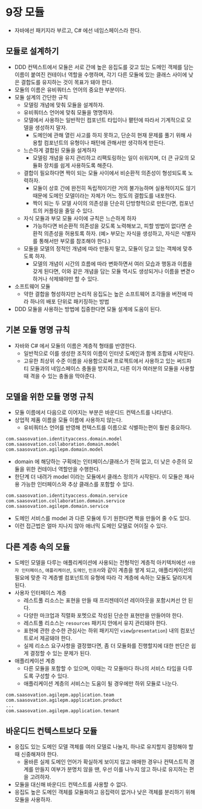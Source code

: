 # 9장 모듈

- 자바에선 패키지라 부르고, C# 에선 네임스페이스라 한다.

## 모듈로 설계하기

- DDD 컨텍스트에서 모듈은 서로 간에 높은 응집도를 갖고 있는 도메인 객체를 담는 이름이 붙여진 컨테이너 역할을 수행하며, 각기 다른 모듈에 있는 클래스 사이에 낮은 결합도를 유지하는 것이 목표가 돼야 한다.
- 모듈의 이름은 유비쿼터스 언어의 중요한 부분이다.
- 모듈 설계의 간단한 규칙
    - 모델링 개념에 맞춰 모듈을 설계하자.
    - 유비쿼터스 언어에 맞춰 모듈을 명명하자.
    - 모델에서 사용하는 일반적인 컴포넌트 타입이나 퍁턴에 따라서 기계적으로 모델을 생성하지 말자.
        - 도메인에 관해 열린 사고를 하지 못하고, 단순히 현재 문제를 풀기 위해 사용할 컴포넌트의 유형이나 패턴에 관해서만 생각하게 만든다.
    - 느슨하게 결합된 모듈을 설계하자
        - 모델링 개념을 유지 관리하고 리팩토링하는 일이 쉬워지며, 더 큰 규모의 모듈화 장치를 쉽게 사용하도록 해준다.
    - 결합이 필요하다면 짝이 되는 모듈 사이에서 비순환적 의존성이 형성되도록 노력하자.
        - 모듈이 상호 간에 완전히 독립적이기란 거의 불가능하며 실용적이지도 않기 때문에 도메인 모델이라는 자체가 어느 정도의 결합도를 내포한다.
        - 짝이 되는 두 모델 사이의 의존성을 단순히 단방향적으로 만든다면, 컴포넌트의 커플링을 줄일 수 있다.
    - 자식 모듈과 부모 모듈 사이에 규칙은 느슨하게 하자
        - 가능하다면 비순환적 의존성을 갖도록 노력해보고, 피할 방법이 없다면 순환적 의존성을 허용토록 하자. (예> 부모는 자식을 생성하고, 자식은 식별자를 통해서만 부모를 참조해야 한다.)
    - 모듈을 모델의 정적인 개념에 따라 만들지 말고, 모듈이 담고 있는 객체에 맞추도록 하자.
        - 모델의 개념이 시간의 흐름에 따라 변화하면서 여러 모습과 행동과 이름을 갖게 된다면, 이와 같은 개념을 담는 모듈 역시도 생성되거나 이름을 변겯ㅇ하거나 삭제돼야만 할 수 있다.
- 소프트웨어 모듈
    - 약한 결합을 형성하지만 논리적 응집도는 높은 소프트웨어 조각들을 버전에 따라 하나의 배포 단위로 패키징하는 방법
- DDD 모듈을 사용하는 방법에 집중한다면 모듈 설계에 도움이 된다.

## 기본 모듈 명명 규칙

- 자바와 C# 에서 모듈의 이름은 계층적 형태를 반영한다.
    - 일반적으로 이를 생성한 조직의 이름이 인터넷 도메인과 함께 조합돼 시작된다.
    - 고유한 최상위 수준 이름을 사용함으로써 프로젝트에서 사용하고 있는 써드파티 모듈과의 네임스페이스 충돌을 방지하고, 다른 이가 여러분의 모듈을 사용할 때 격을 수 있는 충돌을 막아준다.

## 모델을 위한 모듈 명명 규칙

- 모듈 이름에서 다음으로 이어지는 부분은 바운디드 컨텍스트를 나타낸다.
- 상업적 제품 이름을 모듈 이름에 사용하지 않는다.
    - 유비쿼터스 언어를 반영해 컨텍스트를 이름으로 식별하는편이 훨씬 중요하다.
```
com.saasovation.identityaccess.domain.model
com.saasovation.collaboration.domain.model
com.saasovation.agilepm.domain.model
```
- domain 에 해당하는 구획에는 인터페이스/클래스가 전혀 없고, 더 낮은 수준의 모듈을 위한 컨테이너 역할만을 수행한다.
- 한단계 더 내려가 model 이라는 모듈에서 클래스 정의가 시작된다. 이 모듈은 재사용 가능한 인터페이스와 추상 클래스를 포함할 수 있다.
```
com.saasovation.identityaccess.domain.service
com.saasovation.collaboration.domain.service
com.saasovation.agilepm.domain.service
```
- 도메인 서비스를 model 과 다른 모듈에 두기 원한다면 짝을 만들어 줄 수도 있다.
- 이런 접근법은 얼마 지나지 않아 애너믹 도메인 모델로 어이질 수 있다.

## 다른 계층 속의 모듈

- 도메인 모델을 다루는 애플리케이션에 사용되는 전형적인 계층적 아키텍처에선 `사용자 인터페이스`, `애플리케이션`, `도메인`, `인프라`와 같이 계층을 쌓게 되고, 애플리케이션의 필요에 맞춘 각 계층별 컴포넌트의 유형에 따라 각 계층에 속하는 모듈도 달라지게 된다.
- 사용자 인터페이스 계층
    - 레스트풀 리소스는 표현을 만들 때 프리젠테이션 레이아웃을 포함시켜선 안 된다.
    - 다양한 마크업과 직렬화 포멧으로 작성된 단순한 표현만을 만들어야 한다.
    - 레스트풀 리소스는 `resources` 패키지 안에서 유지 관리돼야 한다.
    - 표현에 관한 순수한 관심사는 하위 패키지인 `view`(`presentation`) 내의 컴포넌트로서 제공돼야 한다.
    - 실제 리소스 요구사항을 결정했다면, 좀 더 모듈화를 진행할지에 대한 판단은 쉽게 결정할 수 있는 문제가 된다.
- 애플리케이션 계층
    - 다른 모듈을 포함할 수 있으며, 이때는 각 모듈마다 하나의 서비스 타입을 다루도록 구성할 수 있다.
    - 애플리케이션 계층의 서비스는 도움이 될 경우에만 하위 모듈로 나눈다.
```
com.saasovation.agilepm.application.team
com.saasovation.agilepm.application.product
...
com.saasovation.agilepm.application.tenant
```

## 바운디드 컨텍스트보다 모듈

- 응집도 있는 도메인 모델 객체를 여러 모델로 나눌지, 하나로 유지할지 결정해야 할 때 신중해져야 한다.
    - 올바른 실제 도메인 언어가 확실하게 보이지 않고 애매한 경우나 컨텍스트적 경계를 만들지 여부가 분명치 않을 땐, 우선 이를 나누지 않고 하나로 유지하는 편을 고려하자.
- 모듈을 대신해 바운디드 컨텍스트를 사용할 수 없다.
- 응집도 높은 도메인 객체를 모듈화하고 응집력이 없거나 낮은 객체를 분리하기 위해 모듈을 사용하자.
